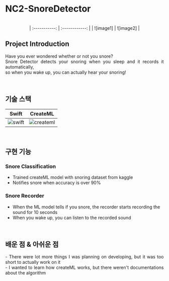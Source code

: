 # NC2-SnoreDetector

<p align="center">
  <br>
  | :-----------: | :------------: |
  |   ![image1]   |    ![image2]   |
  <br>
</p>


## Project Introduction

<p align="justify">
Have you ever wondered whether or not you snore? <br>
Snore Detector detects your snoring when you sleep and it records it automatically, <br>
so when you wake up, you can actually hear your snoring!
</p>

<br>

## 기술 스택

|     Swift     |     CreateML     |
| :-----------: | :--------------: |
|   ![swift]    |    ![createml]   |

<br>

## 구현 기능

### Snore Classification
- Trained createML model with snoring dataset from kaggle
- Notifies snore when accuracy is over 90%

### Snore Recorder
- When the ML model tells if you snore, the recorder starts recording the sound for 10 seconds
- When you wake up, you can listen to the recorded sound

<br>

## 배운 점 & 아쉬운 점

<p align="justify">
- There were lot more things I was planning on developing, but it was too short to actually work on it <br>
- I wanted to learn how createML works, but there weren't documentations about the algorithm
</p>

<br>

<!-- Stack Icon Refernces -->

[image1]: https://user-images.githubusercontent.com/72431640/190069311-ac6109f2-4545-4009-8a56-a97a4afd6ff7.PNG
[image2]: https://user-images.githubusercontent.com/72431640/190069319-91065a2f-a6c6-460c-8738-d401c0ca80dd.PNG
[swift]: https://user-images.githubusercontent.com/72431640/190073481-7e519465-2996-4434-9d4a-bb8fb1c95ff8.png
[createml]: https://user-images.githubusercontent.com/72431640/190073945-2db95c52-32bf-472b-ad58-b261a288f477.png


